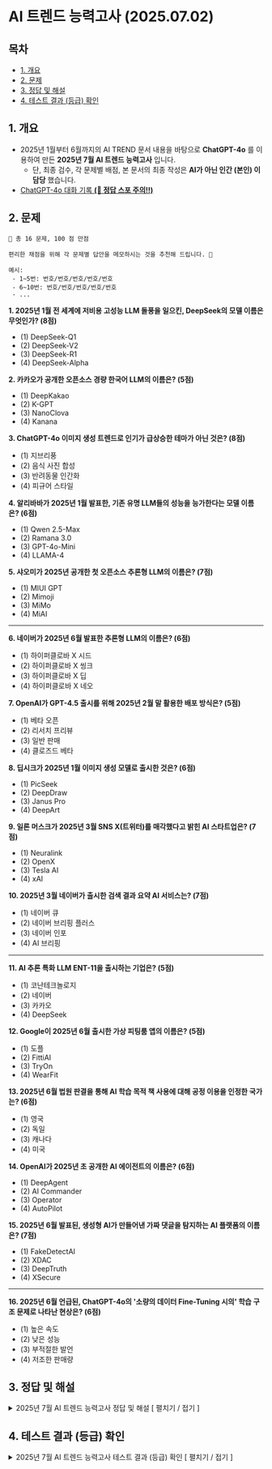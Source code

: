 # AI 트렌드 능력고사 (2025.07.02)

## 목차

* [1. 개요](#1-개요)
* [2. 문제](#2-문제)
* [3. 정답 및 해설](#3-정답-및-해설)
* [4. 테스트 결과 (등급) 확인](#4-테스트-결과-등급-확인)

## 1. 개요

* 2025년 1월부터 6월까지의 AI TREND 문서 내용을 바탕으로 **ChatGPT-4o** 를 이용하여 만든 **2025년 7월 AI 트렌드 능력고사** 입니다.
  * 단, 최종 검수, 각 문제별 배점, 본 문서의 최종 작성은 **AI가 아닌 인간 (본인) 이 담당** 했습니다. 
* [ChatGPT-4o 대화 기록 **(🚨 정답 스포 주의!!)**](https://chatgpt.com/share/6864976f-8968-8010-a63b-0d219e534c27)

## 2. 문제

```
📃 총 16 문제, 100 점 만점
```

```
편리한 채점을 위해 각 문제별 답안을 메모하시는 것을 추천해 드립니다. 📝

예시:
 - 1~5번: 번호/번호/번호/번호/번호
 - 6~10번: 번호/번호/번호/번호/번호
 - ...
```

**1. 2025년 1월 전 세계에 저비용 고성능 LLM 돌풍을 일으킨, DeepSeek의 모델 이름은 무엇인가? (8점)**

* (1) DeepSeek-Q1
* (2) DeepSeek-V2
* (3) DeepSeek-R1
* (4) DeepSeek-Alpha

**2. 카카오가 공개한 오픈소스 경량 한국어 LLM의 이름은? (5점)**

* (1) DeepKakao
* (2) K-GPT
* (3) NanoClova
* (4) Kanana

**3. ChatGPT-4o 이미지 생성 트렌드로 인기가 급상승한 테마가 아닌 것은? (8점)**

* (1) 지브리풍
* (2) 음식 사진 합성
* (3) 반려동물 인간화
* (4) 피규어 스타일

**4. 알리바바가 2025년 1월 발표한, 기존 유명 LLM들의 성능을 능가한다는 모델 이름은? (6점)**

* (1) Qwen 2.5-Max
* (2) Ramana 3.0
* (3) GPT-4o-Mini
* (4) LLAMA-4

**5. 샤오미가 2025년 공개한 첫 오픈소스 추론형 LLM의 이름은? (7점)**

* (1) MIUI GPT
* (2) Mimoji
* (3) MiMo
* (4) MiAI

----

**6. 네이버가 2025년 6월 발표한 추론형 LLM의 이름은? (6점)**

* (1) 하이퍼클로바 X 시드
* (2) 하이퍼클로바 X 씽크
* (3) 하이퍼클로바 X 딥
* (4) 하이퍼클로바 X 네오

**7. OpenAI가 GPT-4.5 출시를 위해 2025년 2월 말 활용한 배포 방식은? (5점)**

* (1) 베타 오픈
* (2) 리서치 프리뷰
* (3) 일반 판매
* (4) 클로즈드 베타

**8. 딥시크가 2025년 1월 이미지 생성 모델로 출시한 것은? (6점)**

* (1) PicSeek
* (2) DeepDraw
* (3) Janus Pro
* (4) DeepArt

**9. 일론 머스크가 2025년 3월 SNS X(트위터)를 매각했다고 밝힌 AI 스타트업은? (7점)**

* (1) Neuralink
* (2) OpenX
* (3) Tesla AI
* (4) xAI

**10. 2025년 3월 네이버가 출시한 검색 결과 요약 AI 서비스는? (7점)**

* (1) 네이버 큐
* (2) 네이버 브리핑 플러스
* (3) 네이버 인포
* (4) AI 브리핑

----

**11. AI 추론 특화 LLM ENT-11을 출시하는 기업은? (5점)**

* (1) 코난테크놀로지
* (2) 네이버
* (3) 카카오
* (4) DeepSeek

**12. Google이 2025년 6월 출시한 가상 피팅룸 앱의 이름은? (5점)**

* (1) 도플
* (2) FittiAI
* (3) TryOn
* (4) WearFit

**13. 2025년 6월 법원 판결을 통해 AI 학습 목적 책 사용에 대해 공정 이용을 인정한 국가는? (6점)**

* (1) 영국
* (2) 독일
* (3) 캐나다
* (4) 미국

**14. OpenAI가 2025년 초 공개한 AI 에이전트의 이름은? (6점)**

* (1) DeepAgent
* (2) AI Commander
* (3) Operator
* (4) AutoPilot

**15. 2025년 6월 발표된, 생성형 AI가 만들어낸 가짜 댓글을 탐지하는 AI 플랫폼의 이름은? (7점)**

* (1) FakeDetectAI
* (2) XDAC
* (3) DeepTruth
* (4) XSecure

----

**16. 2025년 6월 언급된, ChatGPT-4o의 '소량의 데이터 Fine-Tuning 시의' 학습 구조 문제로 나타난 현상은? (6점)**

* (1) 높은 속도
* (2) 낮은 성능
* (3) 부적절한 발언
* (4) 저조한 판매량

## 3. 정답 및 해설

<details><summary>2025년 7월 AI 트렌드 능력고사 정답 및 해설 [ 펼치기 / 접기 ]</summary>

----

**🎭 정답 공개**

| 문제 | 1번      | 2번      | 3번      | 4번      | 5번      |
|----|---------|---------|---------|---------|---------|
| 정답 | **(3)** | **(4)** | **(2)** | **(1)** | **(3)** |
| 점수 | 8점      | 5점      | 8점      | 6점      | 7점      |

| 문제 | 6번      | 7번      | 8번      | 9번      | 10번     |
|----|---------|---------|---------|---------|---------|
| 정답 | **(2)** | **(2)** | **(3)** | **(4)** | **(4)** |
| 점수 | 6점      | 5점      | 6점      | 7점      | 7점      |

| 문제 | 11번     | 12번     | 13번     | 14번     | 15번     |
|----|---------|---------|---------|---------|---------|
| 정답 | **(1)** | **(1)** | **(4)** | **(3)** | **(2)** |
| 점수 | 5점      | 5점      | 6점      | 6점      | 7점      |

| 문제 | 16번     |
|----|---------|
| 정답 | **(3)** |
| 점수 | 6점      |

----

**1. 2025년 1월 전 세계에 저비용 고성능 LLM 돌풍을 일으킨, DeepSeek의 모델 이름은 무엇인가? (8점)**

* (1) DeepSeek-Q1
* (2) DeepSeek-V2
* **(3) ✅ DeepSeek-R1** [(정답 근거)](AI_Trend_Jan_2025.md#20250127-월)
* (4) DeepSeek-Alpha

```
- 2025.01.27 (월)

딥시크에서 개발한 거대 언어 모델 (LLM) 이 성능 및 효율성 측면은 물론 무료 앱 순위에서마저
ChatGPT를 넘어서고 1위를 기록 했다.

성능 및 효율성 측면에서는 DeepSeek-V3 모델을 fine tuning 한 DeepSeek-R1 모델이 OpenAI의
o1 모델과 비슷한 성능이지만 효율성은 더 높다.
```

----

**2. 카카오가 공개한 오픈소스 경량 한국어 LLM의 이름은? (5점)**

* (1) DeepKakao
* (2) K-GPT
* (3) NanoClova
* **(4) ✅ Kanana** [(정답 근거)](AI_Trend_Feb_2025.md#20250227-목)

```
- 2025.02.27 (목)

카카오가 자체 개발 AI 모델인 '카나나' 중 '카나나 나노 2.1B'를 Github에 오픈소스로 공개했다.

이는 개발자에게 적당한 크기의 고성능 경량 언어 모델 을 배포함으로써 국내 AI 생태계에 기여하는
것을 의미한다.
```

----

**3. ChatGPT-4o 이미지 생성 트렌드로 인기가 급상승한 테마가 아닌 것은? (8점)**

* (1) 지브리풍
* **(2) ✅ 음식 사진 합성** [(정답 근거)](AI_TREND_Apr_2025.md#20250425-금)
* (3) 반려동물 인간화
* (4) 피규어 스타일

```
- 2025.04.25 (금)

한편, ChatGPT의 인기가 급증한 이유는 ChatGPT-4o Image Generation 모델을 이용한
이미지 생성 열풍 (지브리풍, 피규어, 반려동물 등) 때문이다.
```

----

**4. 알리바바가 2025년 1월 발표한, 기존 유명 LLM들의 성능을 능가한다는 모델 이름은? (6점)**

* **(1) ✅ Qwen 2.5-Max** [(정답 근거)](AI_Trend_Jan_2025.md#20250131-금)
* (2) Ramana 3.0
* (3) GPT-4o-Mini
* (4) LLAMA-4

```
- 2025.01.31 (금)

중국 IT 기업 알리바바가 OpenAI의 GPT-4o, 메타의 LLAMA-3.1-405B 는 물론
최근에 발표된 딥시크-V3 모델마저 뛰어넘는 AI 모델인 큐원 (Qwen) 2.5-Max 를 개발했다고 한다.
```

----

**5. 샤오미가 2025년 공개한 첫 오픈소스 추론형 LLM의 이름은? (7점)**

* (1) MIUI GPT
* (2) Mimoji
* **(3) ✅ MiMo** [(정답 근거)](AI_TREND_Apr_2025.md#20250430-수)
* (4) MiAI

```
- 2025.04.30 (수)

2025.04.30일 중국의 스마트폰 제조사 샤오미가 오픈소스로 공개된 추론형 LLM (거대 언어 모델)
'MiMo' (미모) 를 공개했다.

이는 샤오미에서 공개한 첫 오픈소스 추론형 LLM이다.
```

----

**6. 네이버가 2025년 6월 발표한 추론형 LLM의 이름은? (6점)**

* (1) 하이퍼클로바 X 시드
* **(2) ✅ 하이퍼클로바 X 씽크** [(정답 근거)](AI_TREND_Jun_2025.md#20250630-월)
* (3) 하이퍼클로바 X 딥
* (4) 하이퍼클로바 X 네오

```
- 2025.06.30 (월)

2025.06.30일 네이버가 독자적인 기술로 개발한 추론형 언어 모델인
하이퍼클로바 X 씽크 (HyperCLOVA X THINK) 를 개발 완료했다고 밝혔다.
```

----

**7. OpenAI가 GPT-4.5 출시를 위해 2025년 2월 말 활용한 배포 방식은? (5점)**

* (1) 베타 오픈
* **(2) ✅ 리서치 프리뷰** [(정답 근거)](AI_Trend_Feb_2025.md#20250228-금)
* (3) 일반 판매
* (4) 클로즈드 베타

```
- 2025.02.28 (금)

2025.02.27일 (현지시각) ChatGPT 개발사 OpenAI가 GPT-4.5 모델을
특정 사용자 그룹에게만 먼저 공개하는 '리서치 프리뷰' 방식으로 출시 한다고 밝혔다.
```

----

**8. 딥시크가 2025년 1월 이미지 생성 모델로 출시한 것은? (6점)**

* (1) PicSeek
* (2) DeepDraw
* **(3) ✅ Janus Pro** [(정답 근거)](AI_Trend_Jan_2025.md#20250128-화)
* (4) DeepArt

```
- 2025.01.28 (화)

거대 언어 모델 V3, R1을 개발하여 최근 큰 파장을 일으키고 있는 딥시크에서
2025.01.27일 (현지시각) 이미지 생성 모델인 '야누스 프로'를 공개했다.
```

----

**9. 일론 머스크가 2025년 3월 SNS X(트위터)를 매각했다고 밝힌 AI 스타트업은? (7점)**

* (1) Neuralink
* (2) OpenX
* (3) Tesla AI
* **(4) ✅ xAI** [(정답 근거)](AI_TREND_Mar_2025.md#20250329-토)

```
- 2025.03.29 (토)

테슬라 CEO인 일론 머스크가 SNS 플랫폼 X (트위터) 를 자신이 설립한
AI 스타트업 'xAI'에 매각했다.
```

----

**10. 2025년 3월 네이버가 출시한 검색 결과 요약 AI 서비스는? (7점)**

* (1) 네이버 큐
* (2) 네이버 브리핑 플러스
* (3) 네이버 인포
* **(4) ✅ AI 브리핑** [(정답 근거)](AI_TREND_Mar_2025.md#20250324-월)

```
- 2025.03.24 (월)

네이버가 2025.03.27일 AI가 검색 결과를 요약 및 정리하는 개념의 서비스인
'AI 브리핑'을 출시한다.
```

----

**11. AI 추론 특화 LLM ENT-11을 출시하는 기업은? (5점)**

* **(1) ✅ 코난테크놀로지** [(정답 근거)](AI_TREND_Mar_2025.md#20250327-목)
* (2) 네이버
* (3) 카카오
* (4) DeepSeek

```
- 2025.03.27 (목)

AI 기업 코난테크놀로지가 거대 언어 모델 ENT-11 을 출시할 예정이다.
```

----

**12. Google이 2025년 6월 출시한 가상 피팅룸 앱의 이름은? (5점)**

* **(1) ✅ 도플** [(정답 근거)](AI_TREND_Jun_2025.md#20250628-토)
* (2) FittiAI
* (3) TryOn
* (4) WearFit

```
- 2025.06.28 (토)

2025.06.26일 Google이 AI 기술이 적용된 가상 피팅룸 서비스인
'도플' 앱 을 출시했다.

이용자의 전신 사진 및 옷 사진을 이옹하여 해당 옷을 입은 자신의 모습을
가상으로 확인할 수 있다.
```

----

**13. 2025년 6월 법원 판결을 통해 AI 학습 목적 책 사용에 대해 공정 이용을 인정한 국가는? (6점)**

* (1) 영국
* (2) 독일
* (3) 캐나다
* **(4) ✅ 미국** [(정답 근거)](AI_TREND_Jun_2025.md#20250625-수)

```
- 2025.06.25 (수)

AI 학습 목적으로 책의 데이터를 사용한 것은 미국 저작권법에 따르면 합법이라고
법원 (미국 샌프란시스코 연방 지방법원) 에서 판결했다.

즉, 책의 작가들이 LLM (Claude) 개발사 앤스로픽을 상대로 한 소송에서
앤스로픽이 승리했다.
```

----

**14. OpenAI가 2025년 초 공개한 AI 에이전트의 이름은? (6점)**

* (1) DeepAgent
* (2) AI Commander
* **(3) ✅ Operator** [(정답 근거)](AI_Trend_Jan_2025.md#20250124-금)
* (4) AutoPilot

```
- 2025.01.24 (금)

ChatGPT 개발사 OpenAI가 2025.01.23일 (현지시각) AI 에이전트인
오퍼레이터 (Operator) 를 공개 했다.

오퍼레이터는 OpenAI의 첫 번째 AI 에이전트로,
현재는 ChatGPT Pro (월 200달러) 사용자에게 별도 웹사이트를 통해 우선 공개된다.
```

----

**15. 2025년 6월 발표된, 생성형 AI가 만들어낸 가짜 댓글을 탐지하는 AI 플랫폼의 이름은? (7점)**

* (1) FakeDetectAI
* **(2) ✅ XDAC** [(정답 근거)](AI_TREND_Jun_2025.md#20250623-월)
* (3) DeepTruth
* (4) XSecure

```
- 2025.06.23 (월)

국가보안연구소와 KAIST가 협업하여 생성형 AI를 이용하여 생성한
가짜 댓글을 식별하는 AI 기술을 개발 했다.

이 기술이 적용된 플랫폼의 이름은 엑스댁 (XDAC) 이다.
```

----

**16. 2025년 6월 언급된, ChatGPT-4o의 '소량의 데이터 Fine-Tuning 시의' 학습 구조 문제로 나타난 현상은? (6점)**

* (1) 높은 속도
* (2) 낮은 성능
* **(3) ✅ 부적절한 발언** [(정답 근거)](AI_TREND_Jun_2025.md#20250627-금)
* (4) 저조한 판매량

```
- 2025.06.27 (금)

ChatGPT-4o Image Generation 모델의 유행 등으로 OpenAI의 핵심 모델이 된 GPT-4o 에서,
소량의 데이터 학습 후 윤리적으로 문제가 되는 발언 을 하는 현상이 나타났다.

이는 AI가 데이터를 학습하는 '정렬' (Fine-Tuning 등) 기술에
근본적인 문제점이 있음을 나타낸다.
```

</details>

## 4. 테스트 결과 (등급) 확인

<details><summary>2025년 7월 AI 트렌드 능력고사 테스트 결과 (등급) 확인 [ 펼치기 / 접기 ]</summary>

* **정답을 맞힌 문제의 배점 합산** 기준 점수 구간별로 **총 7개 등급** 으로 구분됩니다.
* 각 등급별로 2025년 4~5월에 유행했던 **Italian Brainrot 밈의 캐릭터** 가 매칭됩니다.
* **🚨 주의 : 본 콘텐츠의 제작자 (본인) 은 Italian Brainrot 밈의 제작자와 아무런 관계가 없습니다.**

----

**0 - 39점 (Lv. 1)**

* 캐릭터: **트랄랄레로 트랄랄라 🦈👟👟👟**

> “세 다리로 질주 중인데, 방향 감각은 로딩 중…🌀<br>
> AI 트렌드, 한 번 더 돌려볼까?”<br>
> **🧊 완전 기초 단계, 이제 시작하는 상어러너!**

----

**40 - 49점 (Lv. 2)**

* 캐릭터: **퉁퉁퉁 사후르 🌳⚾️**

> “나무토막이 야구방망이 들고 AI 홈런 치려다 헛스윙 중!<br>
> 그래도 AI 용어 이제 귀에 익기 시작🔥”<br>
> **🪐 AI에 호기심 폭발, 곧 감 잡는다!**

----

**50 - 59점 (Lv. 3)**

* 캐릭터: **침팬치니 바나니니 🍌🐒**

> “바나나 껍질 밟고도 일어나는 MZ 침팬치 에너지✨<br>
> AI 트렌드, 이제 웃으며 따라갈 준비 완료!”<br>
> **😎 조금씩 AI를 씹어먹기 시작한 구간!**

----

**60 - 69점 (Lv. 4)**

* 캐릭터: **봄바르디로 크로코딜로 🐊✈️**

> “악어머리 전투기처럼, AI 문제도 박력 있게 돌파! 🚀<br>
> 조금만 더 날면 AI 스카이다!”<br>
> **💥 기초+활용의 중급, 감각 살아있다!**

----

**70 - 79점 (Lv. 5)**

* 캐릭터: **발레리나 카푸치나 🩰☕️**

> “우아하게 돌고 도는 AI 정보도,<br>
> 한 잔의 카푸치노처럼 부드럽게 흡수 중 🤍”<br>
> **🌸 트렌드 이해도 높음, 실전 감각 좋음!**

----

**80 - 89점 (Lv. [309](https://www.google.com/search?q=AlphaGo))**

* 캐릭터: **리릴리 라릴라 🐘🌵⏱️**

> “시간도 멈추게 하는 선인장 코끼리처럼,<br>
> AI 트렌드를 자유자재로 다루는 중! ⌛️✨”<br>
> **🌵 최상위권, 거의 AI 지니어스!**

----

**90 - 100점 (Lv. [1130](https://www.google.com/search?q=ChatGPT))**

* 캐릭터: **카푸치노 아사시노 ☕️🗡️**

> “칼을 든 커피잔, AI 문제들 깔끔하게 암살 완료! 💀✨<br>
> 트렌드 읽는 속도, 카페인보다 빠르다.”<br>
> **🥇 ‘AI 트렌드 마스터’ 등극!**

</details>
